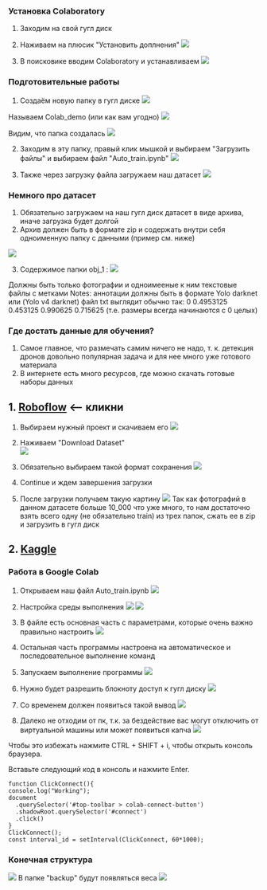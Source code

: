 ### Установка Colaboratory

1. Заходим на свой гугл диск
2. Наживаем на плюсик "Установить доплнения"
![](<images_for_tutorial/Screenshot from 2024-12-14 22-44-27.png.2024_12_14_22_51_45.0.svg>)
    
 
  
3. В поисковике вводим Colaboratory и устанавливаем
![](<images_for_tutorial/Screenshot from 2024-12-14 22-57-33.png>)


### Подготовительные работы
1. Создаём новую папку в гугл диске
![](<images_for_tutorial/Screenshot from 2024-12-14 22-44-27.png.2024_12_14_22_51_45.0.png>)

Называем Colab_demo  (или как вам угодно)
![](<images_for_tutorial/Screenshot from 2024-12-14 23-36-38.png>)

Видим, что папка создалась
![](<images_for_tutorial/Screenshot from 2024-12-14 23-38-35.png>)

2. Заходим в эту папку, правый клик мышкой и выбираем "Загрузить файлы" и выбираем файл "Auto_train.ipynb"
![](<images_for_tutorial/Screenshot from 2024-12-14 23-50-05.png>)

3. Также через загрузку файла загружаем наш датасет
![](<images_for_tutorial/Screenshot from 2024-12-15 00-08-10.png>)


### Немного про датасет
1. Обязательно загружаем на наш гугл диск датасет в виде архива, иначе загрузка будет долгой
2. Архив должен быть в формате zip и содержать внутри себя одноименную папку с данными (пример см. ниже)

![](<images_for_tutorial/Screenshot from 2024-12-15 00-11-27.png>)


3. Содержимое папки  obj_1 :
![](<images_for_tutorial/Screenshot from 2024-12-15 00-12-43.png>)

Должны быть только фотографии и одноимееные к ним текстовые файлы с метками
Notes: аннотации должны быть в формате Yolo darknet или (Yolo v4 darknet)
файл txt выглядит обычно так: 0 0.4953125 0.453125 0.990625 0.715625   (т.е. размеры всегда начинаются с 0 целых)


### Где достать данные для обучения?
1. Самое главное, что размечать самим ничего не надо, т. к. детекция дронов довольно популярная задача и для нее много уже готового материала
2. В интернете есть много ресурсов, где можно скачать готовые наборы данных


## 1.  [Roboflow](https://universe.roboflow.com/search?q=drones) <-- кликни
1. Выбираем нужный проект и скачиваем его
![](<images_for_tutorial/Screenshot from 2024-12-15 00-32-26.png>)

2. Наживаем "Download Dataset"  
![](<images_for_tutorial/Screenshot from 2024-12-15 00-36-57.png>)

3. Обязательно выбираем такой формат сохранения
![](<images_for_tutorial/Screenshot from 2024-12-15 00-37-32.png>)
4. Continue и ждем завершения загрузки

5. После загрузки получаем такую картину 
![](<images_for_tutorial/Screenshot from 2024-12-15 00-46-32.png>)
Так как фотографий в данном датасете больше 10_000 что уже много, то нам достаточно взять всего одну (не обязательно train) из трех папок, сжать ее в zip и загрузить в гугл диск

## 2. [Kaggle](https://www.kaggle.com/datasets/muki2003/yolo-drone-detection-dataset/data)


### Работа в Google Colab
1. Открываем наш файл Auto_train.ipynb
![](<images_for_tutorial/Screenshot from 2024-12-15 01-36-07.png>)

2. Настройка среды выполнения
![](<images_for_tutorial/Screenshot from 2024-12-15 01-43-33.png>)
![](<images_for_tutorial/Screenshot from 2024-12-15 01-43-45.png>)



2. В файле есть основная часть с параметрами, которые очень важно правильно настроить
![](<images_for_tutorial/Screenshot from 2024-12-15 01-41-06.png>)

3. Остальная часть программы настроена на автоматическое и последовательное выполнение команд

4. Запускаем выполнение программы
![](images_for_tutorial/bitmap.png)

5. Нужно будет разрешить блокноту доступ к гугл диску
![](<images_for_tutorial/Screenshot from 2024-12-15 01-11-22.png>)

6. Со временем должен появиться такой вывод
![](<images_for_tutorial/Screenshot from 2024-12-15 02-00-40.png>)

7. Далеко не отходим от пк, т.к. за бездействие вас могут отключить от виртуальной машины или может появиться капча
![](<images_for_tutorial/Screenshot from 2024-12-14 02-01-21.png>)

Чтобы это избежать нажмите CTRL + SHIFT + i, чтобы открыть консоль браузера.

Вставьте следующий код в консоль и нажмите Enter.

```
function ClickConnect(){
console.log("Working");
document
  .querySelector('#top-toolbar > colab-connect-button')
  .shadowRoot.querySelector('#connect')
  .click()
}
ClickConnect();
const interval_id = setInterval(ClickConnect, 60*1000);
```




### Конечная структура
![](<images_for_tutorial/Screenshot from 2024-12-15 02-02-34.png>)
В папке "backup" будут появляться веса
![](<images_for_tutorial/Screenshot from 2024-12-15 02-04-10.png>)